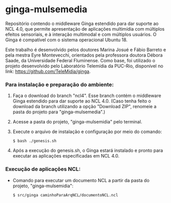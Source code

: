# ginga-mulsemedia
Repositório contendo o middleware Ginga estendido para dar suporte ao NCL 4.0, que permite apresentação de aplicações multimídia com múltiplos efeitos sensoriais, e à interação multimodal e com múltiplos usuários. O Ginga é compatível com o sistema operacional Ubuntu 18.

Este trabalho é desenvolvido pelos doutores Marina Josué e Fábio Barreto e pela mestra Eyre Montevecchi, orientados pela professora doutora Débora Saade, da Universidade Federal Fluminense. Como base, foi utilizado o projeto desenvolvido pelo Laboratório Telemídia da PUC-Rio, disponível no link: https://github.com/TeleMidia/ginga.

### Para instalação e preparação do ambiente:

1. Faça o download do branch "ncl4". Esse branch contém o middleware Ginga estendido para dar suporte ao NCL 4.0.
   (Caso tenha feito o download da branch utilizando a opção "Download ZIP", renomeie a pasta do projeto para "ginga-mulsemedia".)
2. Acesse a pasta do projeto, "ginga-mulsemidia" pelo terminal.
3. Execute o arquivo de instalação e configuração por meio do comando:

   `$ bash ./genesis.sh`

4. Após a execução do genesis.sh, o Ginga estará instalado e pronto para executar as aplicações especificadas em NCL 4.0.


### Execução de aplicações NCL:

- Comando para executar um documento NCL a partir da pasta do projeto, "ginga-mulsemidia":

   `$ src/ginga caminhoParaArqNCL/documentoNCL.ncl`
